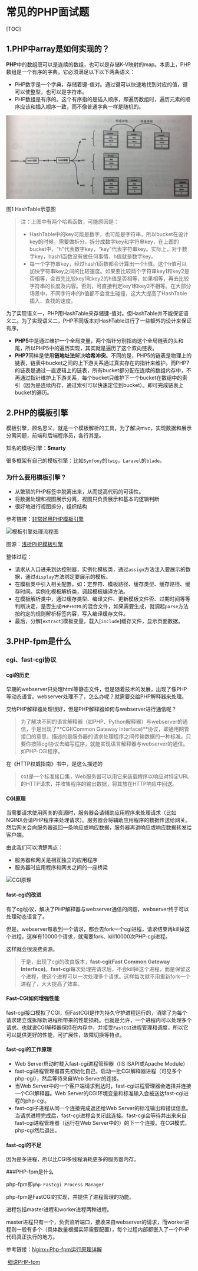# 常见的PHP面试题

[TOC]

## 1.PHP中array是如何实现的？

**PHP**中的数组既可以是连续的数组，也可以是存储K-V映射的map。本质上，PHP数组是一个有序的字典。它必须满足以下以下两条语义：

- PHP数字是一个字典，存储着键-值对。通过键可以快速地找到对应的值，键可以使整型，也可以是字符串。
- PHP数组是有序的。这个有序指的是插入顺序，即遍历数组时，遍历元素的顺序应该和插入顺序一致，而不像普通字典一样是随机的。

![HashTable示意图](../pic/php-array-1.jpeg)

图1 HashTable示意图

> 注：上图中有两个哈希函数，可能原因是：
>
> - HashTable中的key可能是数字，也可能是字符串，所以bucket在设计key的时候，需要做拆分，拆分成数字key和字符串key，在上图的bucket中，“h"代表数字key，“key"代表字符串key。实际上，对于数字key，hash1函数没有做任何事情，h值就是数字key。
> - 每一个字符串key，经过hash1函数都会计算出一个h值。这个h值可以加快字符串key之间的比较速度。如果要比较两个字符串key1和key2是否相等，会首先比较key1和key2的h值是否相等，如果相等，再去比较字符串的长度及内容。否则，可直接判定key1和key2不相等。在大部分场景中，不同字符串的h值都不会发生碰撞，这大大提高了HashTable插入、查找的速度。

为了实现语义一，PHP用HashTable来存储键-值对。但HashTable并不能保证语义二。为了实现语义二，PHP不同版本对HashTable进行了一些额外的设计来保证有序。

- **PHP5**中是通过维护一个全局变量，两个指针分别指向这个全局链表的头和尾，所以PHP5中的遍历实现，其实就是遍历了这个双向链表。
- **PHP7**同样是使用**链地址法**解决**哈希冲突**。不同的是，PHP5的链表是物理上的链表，链表中bucket之间的上下游关系通过真实存在的指针来维护。而PHP7的链表是通过一直逻辑上的链表，所有bucket都分配在连续的数组内存中，不再通过指针维护上下游关系，每个bucket只维护下一个bucket在数组中的索引（因为是连续内存，通过索引可以快速定位到bucket）。即可完成链表上bucket的遍历。

## 2.PHP的模板引擎

模板引擎，顾名思义，就是一个模板解析的工具，为了解决mvc，实现数据和展示分离问题，前端和后端程序员，各行其是。

知名的模板引擎：**Smarty**

很多框架有自己的模板引擎：比如`Symfony`的`twig`，`Laravel`的`blade`。

### 为什么要用模板引擎？

- 从繁琐的PHP标签中脱离出来，从而提高代码的可读性。
- 将数据处理和视图展示分离，视图只负责展示和基本的逻辑判断
- 很好地进行视图拆分，组织结构

参考链接：[非常好用PHP模板引擎](https://juejin.im/post/5a0a458951882503dc5336c1)

![模板引擎处理流程图](/Users/Moye/Desktop/准备秋招/note/pic/php-smarty-2.jpg)

图源：[浅析PHP模板引擎](https://www.jianshu.com/p/941375980096)

整体过程：

- 请求从入口进来到达控制器，实例化模板类，通过`assign`方法注入要展示的数据，通过`display`方法绑定要展示的模板。
- 在模板类中引入相关配置，如：定界符、模板路径、缓存类型、缓存路径、缓存时间。实例化模板解析类，调起模板编译方法。
- 在模板解析类中，通过缓存类型、编译文件、更新模板文件否、过期时间等等判断决定，是否生成`PHP+HTML`的混合文件，如果需要生成，就调起`parse`方法按约定的规则解析标签内容，写入编译缓存文件。
- 最后，分解[`extract`]模板变量，载入[`include`]缓存文件，显示页面数据。

## 3.PHP-fpm是什么

### cgi、fast-cgi协议

#### cgi的历史

早期的webserver只处理html等静态文件，但是随着技术的发展，出现了像PHP等动态语言。webserver处理不了，怎么办呢？就需要交给PHP解释器来处理。

交给PHP解释器处理很好，但是PHP解释器如何与webserver进行通信呢？

> 为了解决不同的语言解释器（如PHP、Python解释器）与webserver的通信，于是出现了**CGI(Common Gateway Interface)**协议，即通用网管接口的意思，描述的是服务器的请求处理程序之间传输数据的一种标准。只要你按照cgi协议去编写程序，就能实现语言解释器与webserver的通信。如PHP-CGI程序。

在《HTTP权威指南》书中，是这么描述的

> `CGI`是一个标准接口集，Web服务器可以用它来装载程序以响应对特定URL的HTTP请求，并收集程序的输出数据，将其放在HTTP响应中回送。

#### CGI原理

当需要请求使用网关的资源时，服务器会请辅助应用程序来处理请求（比如NGINX会请PHP程序来处理请求）。服务器会将辅助应用程序的数据传送给网关。然后网关会向服务器返回一条响应或响应数据，服务器再讲响应或响应数据转发给客户端。

由此我们可以清楚两点：

- 服务器和网关是相互独立的应用程序
- 服务器时应用程序和网关之间的一座桥梁

![CGI原理](/Users/Moye/Desktop/准备秋招/note/pic/php-fpm-cgi-3.png)

#### fast-cgi的改进

有了cgi协议，解决了PHP解释器与webserver通信的问题，webserver终于可以处理动态语言了。

但是，webserver每收到一个请求，都会去fork一个cgi进程，请求结束再kill掉这个进程。这样有10000个请求，就需要fork、kill10000次PHP-cgi进程。

这样就会很浪费资源。

> 于是，出现了cgi的改良版本，**fast-cgi(Fast Common Gateway Interface)**。**fast-cgi**每次处理完请求后，不会kill掉这个进程，而是保留这个进程，使这个进程可以一次处理多个请求。这样每次就不用重新fork一个进程了，大大提高了效率。

#### Fast-CGI如何增强性能

fast-cgi接口模拟了CGI，但FastCGI是作为持久守护进程运行的，消除了为每个请求建立或拆除新进程所带来的性能损耗。也就是允许，一个进程内可以处理多个请求。也就说CGI解释器保持在内存中，并接受`FastCGI`进程管理和调度，所以它可以提供更好的性能，可扩展性，故障切换等特点。

#### fast-cgi的工作原理

- Web Server启动时载入fast-cgi进程管理器（IIS ISAPI或Apache Module）
- fast-cgi进程管理器首先初始化自己，启动一批CGI解释器进程（可见多个php-cgi），然后等待来自Web Server的连接。
- 当Web Server中的一个客户端请求到达时，fast-cgi进程管理器会选择并连接一个CGI解释器。Web Server的CGI环境变量和标准输入会被送达fast-cgi进程的php-cgi。
- fast-cgi子进程从同一个连接完成返还给Web Server的标准输出和错误信息。当请求进程完成后，fast-cgi进程会关闭此连接。fast-cgi会等待并出来来自fast-cgi进程管理器（运行在Web Server中的）的下一个连接。在CGI模式，php-cgi然后退出。

#### fast-cgi的不足

因为是多进程，所以比CGI多线程消耗更多的服务器内存。

###PHP-fpm是什么

php-fpm即`php-Fastcgi Process Manager`

php-fpm是FastCGI的实现，并提供了进程管理的功能。

进程包括master进程和worker进程两种进程。

master进程只有一个，负责监听端口，接收来自webserver的请求，而worker进程则一般有多个（具体数量根据实际需要配置），每个过程内部都嵌入了一个PHP代码真正执行的地方。

参考链接：[Nginx+Php-fpm运行原理详解](https://segmentfault.com/a/1190000007322358)

​                   [细说PHP-fpm](https://github.com/YuanLianDu/YLD-with-Php/blob/master/articles/php/php-fpm.md)



